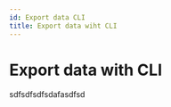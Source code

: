 ```yaml
---
id: Export data CLI
title: Export data wiht CLI
---
```


# Export data with CLI

sdfsdfsdfsdafasdfsd